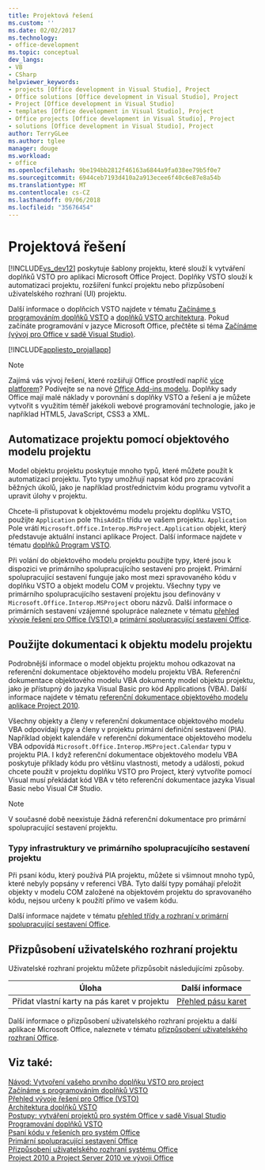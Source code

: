 ```yaml
---
title: Projektová řešení
ms.custom: ''
ms.date: 02/02/2017
ms.technology:
- office-development
ms.topic: conceptual
dev_langs:
- VB
- CSharp
helpviewer_keywords:
- projects [Office development in Visual Studio], Project
- Office solutions [Office development in Visual Studio], Project
- Project [Office development in Visual Studio]
- templates [Office development in Visual Studio], Project
- Office projects [Office development in Visual Studio], Project
- solutions [Office development in Visual Studio], Project
author: TerryGLee
ms.author: tglee
manager: douge
ms.workload:
- office
ms.openlocfilehash: 9be194bb2812f46163a6844a9fa038ee79b5f0e7
ms.sourcegitcommit: 6944ceb7193d410a2a913ecee6f40c6e87e8a54b
ms.translationtype: MT
ms.contentlocale: cs-CZ
ms.lasthandoff: 09/06/2018
ms.locfileid: "35676454"
---
```

# <a name="project-solutions"></a>Projektová řešení
  [!INCLUDE[vs_dev12](../vsto/includes/vs-dev12-md.md)] poskytuje šablony projektu, které slouží k vytváření doplňků VSTO pro aplikaci Microsoft Office Project. Doplňky VSTO slouží k automatizaci projektu, rozšíření funkcí projektu nebo přizpůsobení uživatelského rozhraní (UI) projektu.  
  
 Další informace o doplňcích VSTO najdete v tématu [Začínáme s programováním doplňků VSTO](../vsto/getting-started-programming-vsto-add-ins.md) a [doplňků VSTO architektura](../vsto/architecture-of-vsto-add-ins.md). Pokud začínáte programování v jazyce Microsoft Office, přečtěte si téma [Začínáme &#40;vývoj pro Office v sadě Visual Studio&#41;](../vsto/getting-started-office-development-in-visual-studio.md).  
  
 [!INCLUDE[appliesto_projallapp](../vsto/includes/appliesto-projallapp-md.md)]  
  
> [!NOTE]  
>  Zajímá vás vývoj řešení, které rozšiřují Office prostředí napříč [více platforem](https://dev.office.com/add-in-availability)? Podívejte se na nové [Office Add-ins modelu](https://dev.office.com/docs/add-ins/overview/office-add-ins). Doplňky sady Office mají malé náklady v porovnání s doplňky VSTO a řešení a je můžete vytvořit s využitím téměř jakékoli webové programování technologie, jako je například HTML5, JavaScript, CSS3 a XML.  
  
## <a name="automate-project-by-using-the-project-object-model"></a>Automatizace projektu pomocí objektového modelu projektu  
 Model objektu projektu poskytuje mnoho typů, které můžete použít k automatizaci projektu. Tyto typy umožňují napsat kód pro zpracování běžných úkolů, jako je například prostřednictvím kódu programu vytvořit a upravit úlohy v projektu.  
  
 Chcete-li přistupovat k objektovému modelu projektu doplňku VSTO, použijte `Application` pole `ThisAddIn` třídu ve vašem projektu. `Application` Pole vrátí `Microsoft.Office.Interop.MsProject.Application` objekt, který představuje aktuální instanci aplikace Project. Další informace najdete v tématu [doplňků Program VSTO](../vsto/programming-vsto-add-ins.md).  
  
 Při volání do objektového modelu projektu použijte typy, které jsou k dispozici ve primárního spolupracujícího sestavení pro projekt. Primární spolupracující sestavení funguje jako most mezi spravovaného kódu v doplňku VSTO a objekt modelu COM v projektu. Všechny typy ve primárního spolupracujícího sestavení projektu jsou definovány v `Microsoft.Office.Interop.MSProject` oboru názvů. Další informace o primárních sestavení vzájemné spolupráce naleznete v tématu [přehled vývoje řešení pro Office &#40;VSTO&#41; ](../vsto/office-solutions-development-overview-vsto.md) a [primární spolupracující sestavení Office](../vsto/office-primary-interop-assemblies.md).  
  
## <a name="use-the-project-object-model-documentation"></a>Použijte dokumentaci k objektu modelu projektu  
 Podrobnější informace o model objektu projektu mohou odkazovat na referenční dokumentace objektového modelu projektu VBA. Referenční dokumentace objektového modelu VBA dokumenty model objektu projektu, jako je přístupný do jazyka Visual Basic pro kód Applications (VBA). Další informace najdete v tématu [referenční dokumentace objektového modelu aplikace Project 2010](http://go.microsoft.com/fwlink/?LinkId=199771).  
  
 Všechny objekty a členy v referenční dokumentace objektového modelu VBA odpovídají typy a členy v projektu primární definiční sestavení (PIA). Například objekt kalendáře v referenční dokumentace objektového modelu VBA odpovídá `Microsoft.Office.Interop.MSProject.Calendar` typu v projektu PIA. I když referenční dokumentace objektového modelu VBA poskytuje příklady kódu pro většinu vlastnosti, metody a události, pokud chcete použít v projektu doplňku VSTO pro Project, který vytvoříte pomocí Visual musí překládat kód VBA v této referenční dokumentace jazyka Visual Basic nebo Visual C# Studio.  
  
> [!NOTE]  
>  V současné době neexistuje žádná referenční dokumentace pro primární spolupracující sestavení projektu.  
  
### <a name="infrastructure-types-in-the-project-primary-interop-assembly"></a>Typy infrastruktury ve primárního spolupracujícího sestavení projektu  
 Při psaní kódu, který používá PIA projektu, můžete si všimnout mnoho typů, které nebyly popsány v referenci VBA. Tyto další typy pomáhají přeložit objekty v modelu COM založené na objektovém projektu do spravovaného kódu, nejsou určeny k použití přímo ve vašem kódu.  
  
 Další informace najdete v tématu [přehled třídy a rozhraní v primární spolupracující sestavení Office](http://go.microsoft.com/fwlink/?LinkId=189592).  
  
## <a name="customize-the-user-interface-of-project"></a>Přizpůsobení uživatelského rozhraní projektu  
 Uživatelské rozhraní projektu můžete přizpůsobit následujícími způsoby.  
  
|Úloha|Další informace|  
|----------|--------------------------|  
|Přidat vlastní karty na pás karet v projektu|[Přehled pásu karet](../vsto/ribbon-overview.md)|  
  
 Další informace o přizpůsobení uživatelského rozhraní projektu a další aplikace Microsoft Office, naleznete v tématu [přizpůsobení uživatelského rozhraní Office](../vsto/office-ui-customization.md).  
  
## <a name="see-also"></a>Viz také:  
 [Návod: Vytvoření vašeho prvního doplňku VSTO pro project](../vsto/walkthrough-creating-your-first-vsto-add-in-for-project.md)   
 [Začínáme s programováním doplňků VSTO](../vsto/getting-started-programming-vsto-add-ins.md)   
 [Přehled vývoje řešení pro Office &#40;VSTO&#41;](../vsto/office-solutions-development-overview-vsto.md)   
 [Architektura doplňků VSTO](../vsto/architecture-of-vsto-add-ins.md)   
 [Postupy: vytváření projektů pro systém Office v sadě Visual Studio](../vsto/how-to-create-office-projects-in-visual-studio.md)   
 [Programování doplňků VSTO](../vsto/programming-vsto-add-ins.md)   
 [Psaní kódu v řešeních pro systém Office](../vsto/writing-code-in-office-solutions.md)   
 [Primární spolupracující sestavení Office](../vsto/office-primary-interop-assemblies.md)   
 [Přizpůsobení uživatelského rozhraní systému Office](../vsto/office-ui-customization.md)   
 [Project 2010 a Project Server 2010 ve vývoji Office](http://go.microsoft.com/fwlink/?LinkId=199016)  
  
  